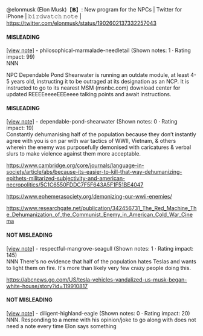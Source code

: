 @elonmusk (Elon Musk)【𝗕】: New program for the NPCs | Twitter for iPhone | 𝚋𝚒𝚛𝚍𝚠𝚊𝚝𝚌𝚑 𝚗𝚘𝚝𝚎 | https://twitter.com/elonmusk/status/1902602137332257043

#### MISLEADING

[[view note]](https://x.com/i/birdwatch/n/1902735003068625191) - philosophical-marmalade-needletail (Shown notes: 1 · Rating impact: 99)\
NNN

NPC Dependable Pond Shearwater is running an outdate module, at least 4-5 years old, instructing it to be outraged at its designation as an NCP. 
It is instructed to go to its nearest MSM (msnbc.com) download center for updated REEEEeeeeEEEeeee talking points and await instructions.

#### MISLEADING

[[view note]](https://x.com/i/birdwatch/n/1902676517903306965) - dependable-pond-shearwater (Shown notes: 0 · Rating impact: 19)\
Constantly dehumanising half of the population because they don’t instantly agree with you is on par with war tactics of WWII, Vietnam, & others wherein the enemy was purposefully demonised with caricatures & verbal slurs to make violence against them more acceptable.

https://www.cambridge.org/core/journals/language-in-society/article/abs/because-its-easier-to-kill-that-way-dehumanizing-epithets-militarized-subjectivity-and-american-necropolitics/5C1C6550FDDC7F5F643A5F1F51BE4047

https://www.ephemerasociety.org/demonizing-our-wwii-enemies/

https://www.researchgate.net/publication/342456731_The_Red_Machine_The_Dehumanization_of_the_Communist_Enemy_in_American_Cold_War_Cinema



#### NOT MISLEADING

[[view note]](https://x.com/i/birdwatch/n/1902680671052554381) - respectful-mangrove-seagull (Shown notes: 1 · Rating impact: 145)\
NNN There's no evidence that half of the population hates Teslas and wants to light them on fire. It's more than likely very few crazy people doing this.

https://abcnews.go.com/US/tesla-vehicles-vandalized-us-musk-began-white-house/story?id=119910817

#### NOT MISLEADING

[[view note]](https://x.com/i/birdwatch/n/1902679797349912934) - diligent-highland-eagle (Shown notes: 0 · Rating impact: 20)\
NNN. Responding to a meme with his opinion/joke to go along with does not need a note every time Elon says something
